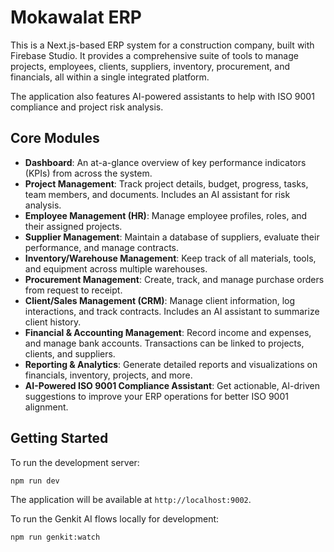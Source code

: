 # Mokawalat ERP

This is a Next.js-based ERP system for a construction company, built with Firebase Studio. It provides a comprehensive suite of tools to manage projects, employees, clients, suppliers, inventory, procurement, and financials, all within a single integrated platform.

The application also features AI-powered assistants to help with ISO 9001 compliance and project risk analysis.

## Core Modules

-   **Dashboard**: An at-a-glance overview of key performance indicators (KPIs) from across the system.
-   **Project Management**: Track project details, budget, progress, tasks, team members, and documents. Includes an AI assistant for risk analysis.
-   **Employee Management (HR)**: Manage employee profiles, roles, and their assigned projects.
-   **Supplier Management**: Maintain a database of suppliers, evaluate their performance, and manage contracts.
-   **Inventory/Warehouse Management**: Keep track of all materials, tools, and equipment across multiple warehouses.
-   **Procurement Management**: Create, track, and manage purchase orders from request to receipt.
-   **Client/Sales Management (CRM)**: Manage client information, log interactions, and track contracts. Includes an AI assistant to summarize client history.
-   **Financial & Accounting Management**: Record income and expenses, and manage bank accounts. Transactions can be linked to projects, clients, and suppliers.
-   **Reporting & Analytics**: Generate detailed reports and visualizations on financials, inventory, projects, and more.
-   **AI-Powered ISO 9001 Compliance Assistant**: Get actionable, AI-driven suggestions to improve your ERP operations for better ISO 9001 alignment.

## Getting Started

To run the development server:

```bash
npm run dev
```

The application will be available at `http://localhost:9002`.

To run the Genkit AI flows locally for development:
```bash
npm run genkit:watch
```
